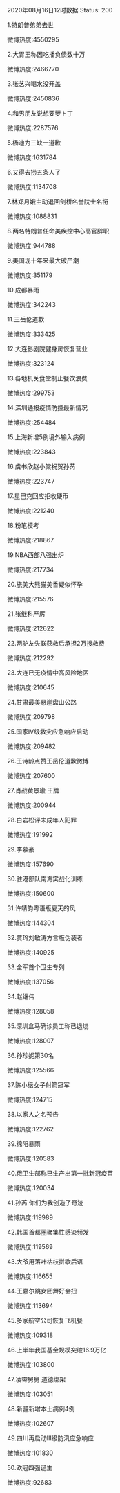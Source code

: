 2020年08月16日12时数据
Status: 200

1.特朗普弟弟去世

微博热度:4550295

2.大胃王称因吃播负债数十万

微博热度:2466770

3.张艺兴喝水没开盖

微博热度:2450836

4.和男朋友说想要萝卜丁

微博热度:2287576

5.杨迪为三缺一道歉

微博热度:1631784

6.又得去捞五条人了

微博热度:1134708

7.林郑月娥主动退回剑桥名誉院士名衔

微博热度:1088831

8.两名特朗普任命美疾控中心高官辞职

微博热度:944788

9.美国现十年来最大破产潮

微博热度:351179

10.成都暴雨

微博热度:342243

11.王岳伦道歉

微博热度:333425

12.大连影剧院健身房恢复营业

微博热度:323124

13.各地机关食堂制止餐饮浪费

微博热度:299753

14.深圳通报疫情防控最新情况

微博热度:254484

15.上海新增5例境外输入病例

微博热度:223843

16.虞书欣赵小棠祝贺孙芮

微博热度:223747

17.星巴克回应拒收硬币

微博热度:221240

18.粉笔模考

微博热度:218867

19.NBA西部八强出炉

微博热度:217734

20.旅美大熊猫美香疑似怀孕

微博热度:215576

21.张继科严厉

微博热度:212622

22.两驴友失联获救后承担2万搜救费

微博热度:212292

23.大连已无疫情中高风险地区

微博热度:210645

24.甘肃最美悬崖盘山公路

微博热度:209798

25.国家Ⅳ级救灾应急响应启动

微博热度:209482

26.王诗龄点赞王岳伦道歉微博

微博热度:207600

27.肖战黄景瑜 王牌

微博热度:200944

28.白岩松评未成年人犯罪

微博热度:191992

29.李慕豪

微博热度:157690

30.驻港部队南海实战化训练

微博热度:150600

31.许靖韵粤语版夏天的风

微博热度:144304

32.贾玲刘敏涛方言版伪装者

微博热度:140925

33.全军首个卫生专列

微博热度:137056

34.赵继伟

微博热度:128058

35.深圳盒马确诊员工称已退烧

微博热度:128007

36.孙珍妮第30名

微博热度:125566

37.陈小纭女子射箭冠军

微博热度:124715

38.以家人之名预告

微博热度:122762

39.绵阳暴雨

微博热度:120583

40.俄卫生部称已生产出第一批新冠疫苗

微博热度:120034

41.孙芮 你们为我创造了奇迹

微博热度:119989

42.韩国首都圈聚集性感染频发

微博热度:119569

43.大爷用落叶枯枝拼歇后语

微博热度:116655

44.王嘉尔跳女团舞好会扭

微博热度:113694

45.多家航空公司恢复飞机餐

微博热度:109318

46.上半年我国基金规模突破16.9万亿

微博热度:103800

47.凌霄舅舅 道德绑架

微博热度:103051

48.新疆新增本土病例4例

微博热度:102607

49.四川再启动III级防汛应急响应

微博热度:101830

50.欧冠四强诞生

微博热度:92683

